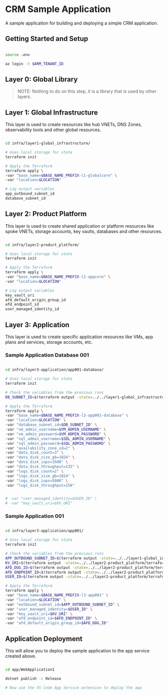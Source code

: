 # CRM Sample Application

A sample application for building and deploying a simple CRM application.

## Getting Started and Setup

```bash

source .env

az login -t $ARM_TENANT_ID

```

## Layer 0: Global Library

> NOTE: Nothing to do on this step, it is a library that is used by other layers.

## Layer 1: Global Infrastructure

This layer is used to create resources like hub VNETs, DNS Zones, observability tools and other global resources.

```bash

cd infra/layer1-global_infrastructure/

# Uses local storage for state
terraform init

# Apply the Terraform
terraform apply \
-var "base_name=$BASE_NAME_PREFIX-l1-globalcore" \
-var "location=$LOCATION"

# Log output variables
app_outbound_subnet_id
database_subnet_id

```

## Layer 2: Product Platform

This layer is used to create shared application or platform resources like spoke VNETs, storage accounts, key vaults, databases and other resources.

```bash

cd infra/layer2-product_platform/

# Uses local storage for state
terraform init

# Apply the Terraform
terraform apply \
-var "base_name=$BASE_NAME_PREFIX-l2-appcore" \
-var "location=$LOCATION"

# Log output variables
key_vault_uri
afd_default_origin_group_id
afd_endpoint_id
user_managed_identity_id

```

## Layer 3: Application

This layer is used to create specific application resources like VMs, app plans and services, storage accounts, etc.

### Sample Application Database 001

```bash

cd infra/layer3-application/app001-database/

# Uses local storage for state
terraform init

# Check the variables from the previous runs
DB_SUBNET_ID=$(terraform output -state=../../layer1-global_infrastructure/terraform.tfstate -json | jq -r '.database_subnet_id.value')

# Apply the Terraform
terraform apply \
-var "base_name=$BASE_NAME_PREFIX-l3-app001-database" \
-var "location=$LOCATION" \
-var "database_subnet_id=$DB_SUBNET_ID" \
-var "vm_admin_username=$VM_ADMIN_USERNAME" \
-var "vm_admin_password=$VM_ADMIN_PASSWORD" \
-var "sql_admin_username=$SQL_ADMIN_USERNAME" \
-var "sql_admin_password=$SQL_ADMIN_PASSWORD" \
-var "availability_zone_id=2" \
-var "data_disk_count=3" \
-var "data_disk_size_gb=1024" \
-var "data_disk_iops=3500" \
-var "data_disk_throughput=135" \
-var "logs_disk_count=2" \
-var "logs_disk_size_gb=1024" \
-var "logs_disk_iops=5000" \
-var "logs_disk_throughput=150"


# -var "user_managed_identity=$USER_ID" \
# -var "key_vault_uri=$KV_URI" 

```

### Sample Application 001

```bash

cd infra/layer3-application/app001/

# Uses local storage for state
terraform init

# Check the variables from the previous runs
APP_OUTBOUND_SUBNET_ID=$(terraform output -state=../../layer1-global_infrastructure/terraform.tfstate -json | jq -r '.app_outbound_subnet_id.value')
KV_URI=$(terraform output -state=../../layer2-product_platform/terraform.tfstate -json | jq -r '.key_vault_uri.value')
AFD_DOG_ID=$(terraform output -state=../../layer2-product_platform/terraform.tfstate -json | jq -r '.afd_default_origin_group_id.value')
AFD_ENDPOINT_ID=$(terraform output -state=../../layer2-product_platform/terraform.tfstate -json | jq -r '.afd_endpoint_id.value')
USER_ID=$(terraform output -state=../../layer2-product_platform/terraform.tfstate -json | jq -r '.user_managed_identity_id.value')

# Apply the Terraform
terraform apply \
-var "base_name=$BASE_NAME_PREFIX-l3-app001" \
-var "location=$LOCATION" \
-var "outbound_subnet_id=$APP_OUTBOUND_SUBNET_ID" \
-var "user_managed_identity=$USER_ID" \
-var "key_vault_uri=$KV_URI" \
-var "afd_endpoint_id=$AFD_ENDPOINT_ID" \
-var "afd_default_origin_group_id=$AFD_DOG_ID"

```

## Application Deployment

This will allow you to deploy the sample application to the app service created above.

```bash

cd app/WebApplication1

dotnet publish -c Release

# Now use the VS Code App Service extension to deploy the app

```